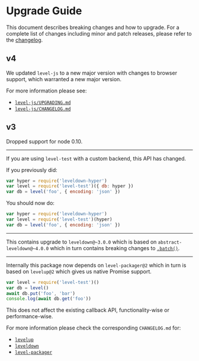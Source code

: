 # Upgrade Guide

This document describes breaking changes and how to upgrade. For a complete list of changes including minor and patch releases, please refer to the [changelog](CHANGELOG.md).

## v4

We updated `level-js` to a new major version with changes to browser support, which warranted a new major version.

For more information please see:

* [`level-js/UPGRADING.md`](https://github.com/Level/level-js/blob/master/UPGRADING.md)
* [`level-js/CHANGELOG.md`](https://github.com/Level/level-js/blob/master/CHANGELOG.md)

## v3

Dropped support for node 0.10.

--------------------

If you are using `level-test` with a custom backend, this API has changed.

If you previously did:

```js
var hyper = require('leveldown-hyper')
var level = require('level-test')({ db: hyper })
var db = level('foo', { encoding: 'json' })
```

You should now do:

```js
var hyper = require('leveldown-hyper')
var level = require('level-test')(hyper)
var db = level('foo', { encoding: 'json' })
```

--------------------

This contains upgrade to `leveldown@~3.0.0` which is based on `abstract-leveldown@~4.0.0` which in turn contains breaking changes to [`.batch()`](https://github.com/Level/abstract-leveldown/commit/a2621ad70571f6ade9d2be42632ece042e068805).

--------------------

Internally this package now depends on `level-packager@2` which in turn is based on `levelup@2` which gives us native Promise support.

```js
var level = require('level-test')()
var db = level()
await db.put('foo', 'bar')
console.log(await db.get('foo'))
```

This does not affect the existing callback API, functionality-wise or performance-wise.

For more information please check the corresponding `CHANGELOG.md` for:

* [`levelup`](https://github.com/Level/levelup/blob/master/CHANGELOG.md)
* [`leveldown`](https://github.com/Level/leveldown/blob/master/CHANGELOG.md)
* [`level-packager`](https://github.com/Level/level-packager/blob/master/CHANGELOG.md)
